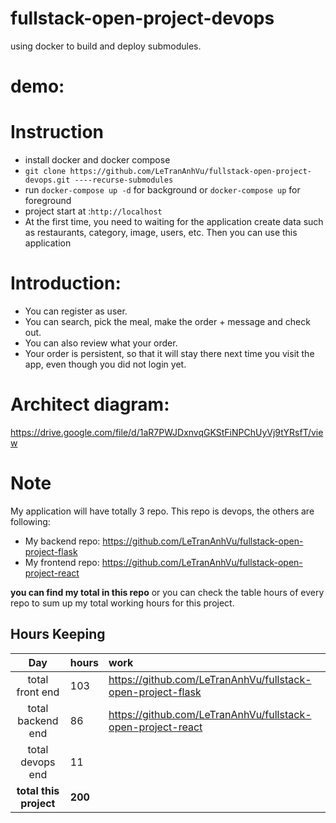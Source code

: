 # fullstack-open-project-devops
using docker to build and deploy submodules.

# demo:

# Instruction
* install docker and docker compose
* `git clone https://github.com/LeTranAnhVu/fullstack-open-project-devops.git ----recurse-submodules`
* run `docker-compose up -d` for background or `docker-compose up` for foreground
* project start at :`http://localhost`
* At the first time, you need to waiting for the application create data such as restaurants, category, image, users, etc. Then you can use this application

# Introduction:
* You can register as user.
* You can search, pick the meal, make the order + message and check out.
* You can also review what your order.
* Your order is persistent, so that it will stay there next time you visit the app, even though you did not login yet.

# Architect diagram:
https://drive.google.com/file/d/1aR7PWJDxnvqGKStFiNPChUyVj9tYRsfT/view

# Note
My application will have totally 3 repo. This repo is devops, the others are following:
* My backend repo: https://github.com/LeTranAnhVu/fullstack-open-project-flask
* My frontend repo: https://github.com/LeTranAnhVu/fullstack-open-project-react
    
**you can find my total in this repo** or you can check the table hours of every repo to sum up my total working hours for this project.

## Hours Keeping
| Day | hours | work |
|:----:|:-----|:-----|
|total front end |103| https://github.com/LeTranAnhVu/fullstack-open-project-flask|
|total backend end |86| https://github.com/LeTranAnhVu/fullstack-open-project-react|
|total devops end |11||
|**total this project**|**200**||
